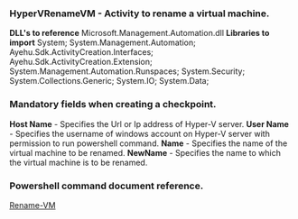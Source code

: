 ﻿
### HyperVRenameVM - Activity to rename a virtual machine.

**DLL's to reference**
Microsoft.Management.Automation.dll
**Libraries to import**
System;
System.Management.Automation;
Ayehu.Sdk.ActivityCreation.Interfaces;
Ayehu.Sdk.ActivityCreation.Extension;
System.Management.Automation.Runspaces;
System.Security;
System.Collections.Generic;
System.IO;
System.Data;

### Mandatory fields when creating a checkpoint.
**Host Name** - Specifies the Url or Ip address of Hyper-V server.
**User Name** - Specifies the username of windows account on Hyper-V server with permission to run powershell command.
**Name** - Specifies the name of the virtual machine to be renamed.
**NewName** - Specifies the name to which the virtual machine is to be renamed.

### Powershell command document reference.

[Rename-VM](https://www.notion.so/insk/VM-Rename-1815ca527e4f47768bf11c95308b798e#39d62098bf2a48399cb2dffba54a6673)